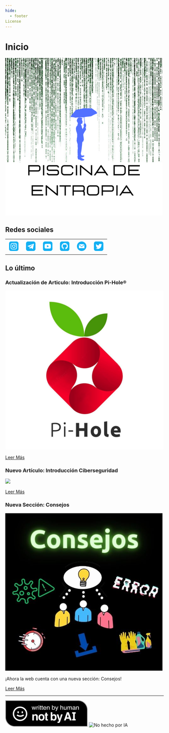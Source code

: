```yaml
---
hide:
  - footer
License
---
```


# Inicio

![](./images/pisicina_de_entropia_logo.png)


## Redes sociales

<table><tbody><tr><td><a href="https://instagram.com/piscinadeentropia_oficial"><img class="aligncenter" style="margin: 5px;" src="./images/social_icons/instagram_icon.png" alt="Instagram" width="30" height="30"></a></td><td><a href="https://t.me/piscinadeentropia"><img class="aligncenter" style="margin: 5px;" src="./images/social_icons/telegram_icon.png" alt="Telegram" width="30" height="30"></a></td><td><a href="https://www.youtube.com/@piscinadeentropia"><img class="aligncenter" style="margin: 5px;" src="./images/social_icons/youtube_icon.png" alt="YouTube" width="30" height="30"></a></td><td><a href="https://github.com/isaaker"><img class="aligncenter" style="margin: 5px;" src="./images/social_icons/github_icon.png" alt="Github" width="30" height="30"></a></td><td><a href="mailto:isaaker@piscinadeentropia.es"><img class="aligncenter" style="margin: 5px;" src="./images/social_icons/email_icon.png" alt="Mail" width="30" height="30"></a></td><td><a href="https://twitter.com/piscinaentropia"><img class="aligncenter" style="margin: 5px;" src="./images/social_icons/twitter_icon.png" alt="Twitter" width="30" height="30"></a></td></tr></tbody></table>

## Lo último

### Actualización de Articulo: Introducción Pi-Hole®

![](images/pi-hole-logo.jpg)

[Leer Más](./raspberry/pi_hole/raspberry_pihole_intro/)

### Nuevo Artículo: Introducción Ciberseguridad

![](images/Ciberseguridad.gif)

[Leer Más](./ciberseguridad/ciberseguridad_intro.md)

### Nueva Sección: Consejos

![](images/Logo-Consejos.jpg)

¡Ahora la web cuenta con una nueva sección: Consejos!

[Leer Más](./consejos/consejos_intro.md)

<hr>

![Not by AI](./images/not_by_ai/notbyAI_english.png) ![No hecho por IA](./images/not_by_ai/notbyAI_español.png)
